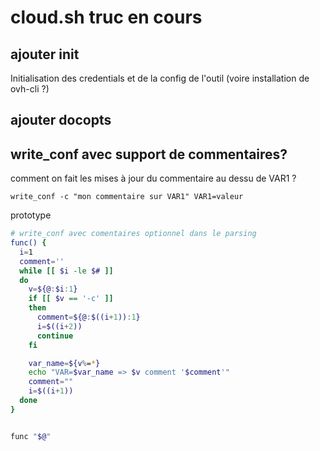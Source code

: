 # cloud.sh truc en cours


## ajouter init

Initialisation des credentials et de la config de l'outil (voire installation de ovh-cli ?)

## ajouter docopts


## write_conf avec support de commentaires?

comment on fait les mises à jour du commentaire au dessu de VAR1 ?

```
write_conf -c "mon commentaire sur VAR1" VAR1=valeur
```

prototype

```bash
# write_conf avec comentaires optionnel dans le parsing
func() {
  i=1
  comment=''
  while [[ $i -le $# ]]
  do
    v=${@:$i:1}
    if [[ $v == '-c' ]]
    then
      comment=${@:$((i+1)):1}
      i=$((i+2))
      continue
    fi

    var_name=${v%=*}
    echo "VAR=$var_name => $v comment '$comment'"
    comment=""
    i=$((i+1))
  done
}


func "$@"
```
